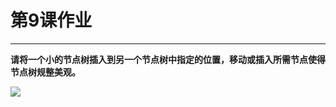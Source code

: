 # 第9课作业
---
**请将一个小的节点树插入到另一个节点树中指定的位置，移动或插入所需节点使得节点树规整美观。**

![](https://github.com/TDChina/NukeClass3/blob/master/homeworks/lesson9/lesson9.png)

